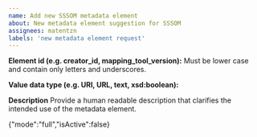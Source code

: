 ```yaml
---
name: Add new SSSOM metadata element
about: New metadata element suggestion for SSSOM
assignees: matentzn 
labels: 'new metadata element request'
---
```


**Element id (e.g. creator_id, mapping_tool_version):**
Must be lower case and contain only letters and underscores.


**Value data type (e.g. URI, URL, text, xsd:boolean):**

**Description**
Provide a human readable description that clarifies the intended use of the metadata element.


{"mode":"full","isActive":false}
